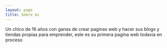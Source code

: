 ```yaml
---
layout: page
title: Sobre mi
---
```


Un chico de 16 años con ganas de crear paginas web y hacer sus blogs y tiendas propias para emprender, este es su primera pagina web todavia en proceso

